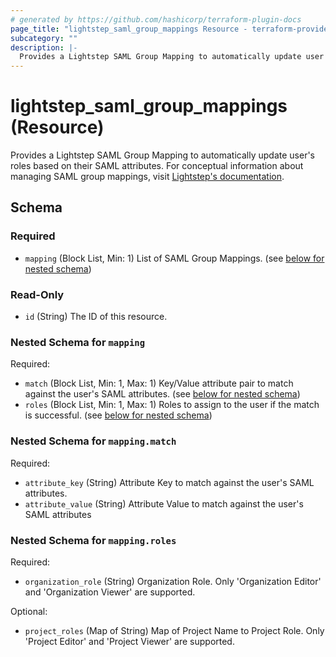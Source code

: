 ```yaml
---
# generated by https://github.com/hashicorp/terraform-plugin-docs
page_title: "lightstep_saml_group_mappings Resource - terraform-provider-lightstep"
subcategory: ""
description: |-
  Provides a Lightstep SAML Group Mapping to automatically update user's roles based on their SAML attributes. For conceptual information about managing SAML group mappings, visit Lightstep's documentation https://docs.lightstep.com/docs/TBD.
---
```


# lightstep_saml_group_mappings (Resource)

Provides a Lightstep SAML Group Mapping to automatically update user's roles based on their SAML attributes. For conceptual information about managing SAML group mappings, visit [Lightstep's documentation](https://docs.lightstep.com/docs/TBD).



<!-- schema generated by tfplugindocs -->
## Schema

### Required

- `mapping` (Block List, Min: 1) List of SAML Group Mappings. (see [below for nested schema](#nestedblock--mapping))

### Read-Only

- `id` (String) The ID of this resource.

<a id="nestedblock--mapping"></a>
### Nested Schema for `mapping`

Required:

- `match` (Block List, Min: 1, Max: 1) Key/Value attribute pair to match against the user's SAML attributes. (see [below for nested schema](#nestedblock--mapping--match))
- `roles` (Block List, Min: 1, Max: 1) Roles to assign to the user if the match is successful. (see [below for nested schema](#nestedblock--mapping--roles))

<a id="nestedblock--mapping--match"></a>
### Nested Schema for `mapping.match`

Required:

- `attribute_key` (String) Attribute Key to match against the user's SAML attributes.
- `attribute_value` (String) Attribute Value to match against the user's SAML attributes


<a id="nestedblock--mapping--roles"></a>
### Nested Schema for `mapping.roles`

Required:

- `organization_role` (String) Organization Role. Only 'Organization Editor' and 'Organization Viewer' are supported.

Optional:

- `project_roles` (Map of String) Map of Project Name to Project Role. Only 'Project Editor' and 'Project Viewer' are supported.
